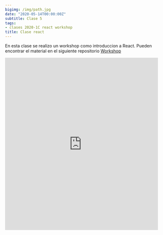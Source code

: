 ```yaml
---
bigimg: /img/path.jpg
date: "2020-05-14T00:00:00Z"
subtitle: Clase 5
tags:
- clases 2020-1C react workshop
title: Clase react
---
```


En esta clase se realizo un workshop como introduccion a React. Pueden encontrar el material en el siguiente repositorio 
[Workshop](https://github.com/MaxiSuppes/intro-react)


<style>
.responsive-wrap iframe{ max-width: 100%;}
</style>
<div class="responsive-wrap">
<!-- this is the embed code provided by Google -->
  <iframe src="https://docs.google.com/presentation/d/1744McYIL_TiGuWIKE5yRwPGwwwFgn8uoLSt_N75ISZg/embed?start=false&loop=false&delayms=3000" frameborder="0" width="960" height="569" allowfullscreen="true" mozallowfullscreen="true" webkitallowfullscreen="true"></iframe>
<!-- Google embed ends -->
</div>
